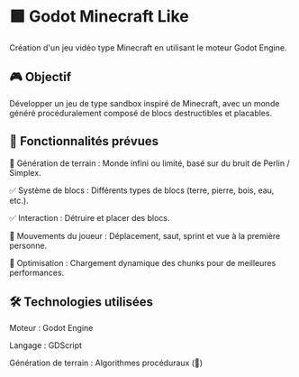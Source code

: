# 🟩 Godot Minecraft Like
Création d'un jeu vidéo type Minecraft en utilisant le moteur Godot Engine.

## 🎮 Objectif
Développer un jeu de type sandbox inspiré de Minecraft, avec un monde généré procéduralement composé de blocs destructibles et placables.

## 🚀 Fonctionnalités prévues
🚧 Génération de terrain : Monde infini ou limité, basé sur du bruit de Perlin / Simplex.

✅ Système de blocs : Différents types de blocs (terre, pierre, bois, eau, etc.).

✅ Interaction : Détruire et placer des blocs.

🚧 Mouvements du joueur : Déplacement, saut, sprint et vue à la première personne.

🚧 Optimisation : Chargement dynamique des chunks pour de meilleures performances.

## 🛠️ Technologies utilisées

Moteur : Godot Engine

Langage : GDScript

Génération de terrain : Algorithmes procéduraux (🚧)
